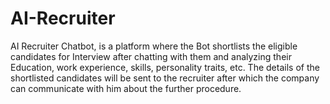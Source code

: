 # AI-Recruiter
AI Recruiter Chatbot, is a platform where the Bot shortlists the eligible candidates for Interview after chatting with them and analyzing their Education, work experience, skills, personality traits, etc. The details of the shortlisted candidates will be sent to the recruiter after which the company can communicate with him about the further procedure.
